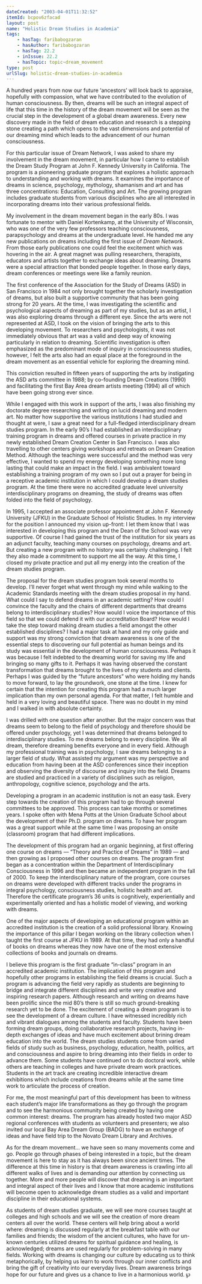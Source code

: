 ```yaml
---
dateCreated: "2003-04-01T11:32:52"
itemId: bcpov6zfacad
layout: post
name: "Holistic Dream Studies in Academia"
tags:
    - hasTag: faribabogzaran
    - hasAuthor: faribabogzaran
    - hasTag: 22.2
    - inIssue: 22.2
    - hasTopic: topic~dream_movement
type: post
urlSlug: holistic-dream-studies-in-academia
---
```


A hundred years from now our future ‘ancestors’ will look back to appraise, hopefully with compassion, what we have contributed to the evolution of human consciousness. By then, dreams will be such an integral aspect of life that this time in the history of the dream movement will be seen as the crucial step in the development of a global dream awareness. Every new discovery made in the field of dream education and research is a stepping stone creating a path which opens to the vast dimensions and potential of our dreaming mind which leads to the advancement of our human consciousness.

For this particular issue of Dream Network, I was asked to share my involvement in the dream movement, in particular how I came to establish the Dream Study Program at John F. Kennedy University in California. The program is a pioneering graduate program that explores a holistic approach to understanding and working with dreams. It examines the importance of dreams in science, psychology, mythology, shamanism and art and has three concentrations: Education, Consulting and Art. The growing program includes graduate students from various disciplines who are all interested in incorporating dreams into their various professional fields.

My involvement in the dream movement began in the early 80s. I was fortunate to mentor with Daniel Kortenkamp, at the University of Wisconsin, who was one of the very few professors teaching consciousness, parapsychology and dreams at the undergraduate level. He handed me any new publications on dreams including the first issue of _Dream Network_. From those early publications one could feel the excitement which was hovering in the air. A great magnet was pulling researchers, therapists, educators and artists together to exchange ideas about dreaming. Dreams were a special attraction that bonded people together. In those early days, dream conferences or meetings were like a family reunion.

The first conference of the Association for the Study of Dreams (ASD) in San Francisco in 1984 not only brought together the scholarly investigation of dreams, but also built a supportive community that has been going strong for 20 years. At the time, I was investigating the scientific and psychological aspects of dreaming as part of my studies, but as an artist, I was also exploring dreams through a different eye. Since the arts were not represented at ASD, I took on the vision of bringing the arts to this developing movement. To researchers and psychologists, it was not immediately obvious that art was a valid and deep way of knowing particularly in relation to dreaming. Scientific investigation is often emphasized as the predominant mode of inquiry in consciousness studies, however, I felt the arts also had an equal place at the foreground in the dream movement as an essential vehicle for exploring the dreaming mind.

This conviction resulted in fifteen years of supporting the arts by instigating the ASD arts committee in 1988; by co-founding Dream Creations (1990) and facilitating the first Bay Area dream artists meeting (1994) all of which have been going strong ever since.

While I engaged with this work in support of the arts, I was also finishing my doctorate degree researching and writing on lucid dreaming and modern art. No matter how supportive the various institutions I had studied and thought at were, I saw a great need for a full-fledged interdisciplinary dream studies program. In the early 90’s I had established an interdisciplinary training program in dreams and offered courses in private practice in my newly established Dream Creation Center in San Francisco. I was also travelling to other centers giving workshops and retreats on Dream Creation Method. Although the teachings were successful and the method was very effective, I wanted to spend my energy developing something more long lasting that could make an impact in the field. I was ambivalent toward establishing a training program of my own so I put out a prayer for being in a receptive academic institution in which I could develop a dream studies program. At the time there were no accredited graduate level university interdisciplinary programs on dreaming, the study of dreams was often folded into the field of psychology.

In 1995, I accepted an associate professor appointment at John F. Kennedy University (JFKU) in the Graduate School of Holistic Studies. In my interview for the position I announced my vision up-front: I let them know that I was interested in developing this program and the Dean of the School was very supportive. Of course I had gained the trust of the institution for six years as an adjunct faculty, teaching many courses on psychology, dreams and art. But creating a new program with no history was certainly challenging. I felt they also made a commitment to support me all the way. At this time, I closed my private practice and put all my energy into the creation of the dream studies program.

The proposal for the dream studies program took several months to develop. I’ll never forget what went through my mind while walking to the Academic Standards meeting with the dream studies proposal in my hand. What could I say to defend dreams in an academic setting? How could I convince the faculty and the chairs of different departments that dreams belong to interdisciplinary studies? How would I voice the importance of this field so that we could defend it with our accreditation Board? How would I take the step toward making dream studies a field amongst the other established disciplines? I had a major task at hand and my only guide and support was my strong conviction that dream awareness is one of the essential steps to discovering our full potential as human beings and its study was essential in the development of human consciousness. Perhaps it was because I felt indebted to the dreaming world for saving my life and bringing so many gifts to it. Perhaps it was having observed the constant transformation that dreams brought to the lives of my students and clients. Perhaps I was guided by the “future ancestors” who were holding my hands to move forward, to lay the groundwork, one stone at the time. I knew for certain that the intention for creating this program had a much larger implication than my own personal agenda. For that matter, I felt humble and held in a very loving and beautiful space. There was no doubt in my mind and I walked in with absolute certainty.

I was drilled with one question after another. But the major concern was that dreams seem to belong to the field of psychology and therefore should be offered under psychology, yet I was determined that dreams belonged to interdisciplinary studies. To me dreams belong to every discipline. We all dream, therefore dreaming benefits everyone and in every field. Although my professional training was in psychology, I saw dreams belonging to a larger field of study. What assisted my argument was my perspective and education from having been at the ASD conferences since their inception and observing the diversity of discourse and inquiry into the field. Dreams are studied and practiced in a variety of disciplines such as religion, anthropology, cognitive science, psychology and the arts.

Developing a program in an academic institution is not an easy task. Every step towards the creation of this program had to go through several committees to be approved. This process can take months or sometimes years. I spoke often with Mena Potts at the Union Graduate School about the development of their Ph.D. program on dreams. To have her program was a great support while at the same time I was proposing an onsite (classroom) program that had different implications.

The development of this program had an organic beginning, at first offering one course on dreams — “Theory and Practice of Dreams” in 1989 — and then growing as I proposed other courses on dreams. The program first began as a concentration within the Department of Interdisciplinary Consciousness in 1996 and then became an independent program in the fall of 2000. To keep the interdisciplinary nature of the program, core courses on dreams were developed with different tracks under the programs in integral psychology, consciousness studies, holistic health and art. Therefore the certificate program’s 36 units is cognitively, experientially and experimentally oriented and has a holistic model of viewing, and working with dreams.

One of the major aspects of developing an educational program within an accredited institution is the creation of a solid professional library. Knowing the importance of this pillar I began working on the library collection when I taught the first course at JFKU in 1989. At that time, they had only a handful of books on dreams whereas they now have one of the most extensive collections of books and journals on dreams.

I believe this program is the first graduate “in-class” program in an accredited academic institution. The implication of this program and hopefully other programs in establishing the field dreams is crucial. Such a program is advancing the field very rapidly as students are beginning to bridge and integrate different disciplines and write very creative and inspiring research papers. Although research and writing on dreams have been prolific since the mid 80’s there is still so much ground-breaking research yet to be done. The excitement of creating a dream program is to see the development of a dream culture. I have witnessed incredibly rich and vibrant dialogues among the students and faculty. Students have been forming dream groups, doing collaborative research projects, having in-depth exchanges of ideas and have much excitement about brining dream education into the world. The dream studies students come from varied fields of study such as business, psychology, education, health, politics, art and consciousness and aspire to bring dreaming into their fields in order to advance them. Some students have continued on to do doctoral work, while others are teaching in colleges and have private dream work practices. Students in the art track are creating incredible interactive dream exhibitions which include creations from dreams while at the same time work to articulate the process of creation.

For me, the most meaningful part of this development has been to witness each student’s major life transformations as they go through the program and to see the harmonious community being created by having one common interest: dreams. The program has already hosted two major ASD regional conferences with students as volunteers and presenters; we also invited our local Bay Area Dream Group (BADG) to have an exchange of ideas and have field trip to the Novato Dream Library and Archives.

As for the dream movement... we have seen so many movements come and go. People go through phases of being interested in a topic, but the dream movement is here to stay as it has always been since ancient times. The difference at this time in history is that dream awareness is crawling into all different walks of lives and is demanding our attention by connecting us together. More and more people will discover that dreaming is an important and integral aspect of their lives and I know that more academic institutions will become open to acknowledge dream studies as a valid and important discipline in their educational systems.

As students of dream studies graduate, we will see more courses taught at colleges and high schools and we will see the creation of more dream centers all over the world. These centers will help bring about a world where: dreaming is discussed regularly at the breakfast table with our families and friends; the wisdom of the ancient cultures, who have for un-known centuries utilized dreams for spiritual guidance and healing, is acknowledged; dreams are used regularly for problem-solving in many fields. Working with dreams is changing our culture by educating us to think metaphorically, by helping us learn to work through our inner conflicts and bring the gift of creativity into our everyday lives. Dream awareness brings hope for our future and gives us a chance to live in a harmonious world. ℘
